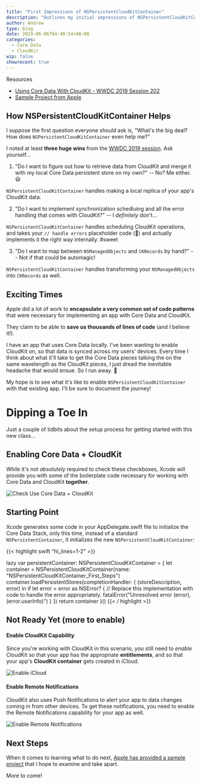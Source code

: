 ```yaml
---
title: "First Impressions of NSPersistentCloudKitContainer"
description: "Outlines my initial impressions of NSPersistentCloudKitContainer and what excites me about building Core Data and CloudKit apps moving forward."
author: Andrew
type: blog
date: 2019-06-06T04:40:54+00:00
categories:
  - Core Data
  - CloudKit
wip: false
showrecent: true
---
```


<a name="resources" class="jump-target"></a>
<div class="resources">
<div class="resources-header">
Resources
</div>
<ul class="resources-content">
<li>
<i class="fas fa-link"></i> <a href="https://developer.apple.com/videos/play/wwdc2019/202" rel="nofollow">Using Core Data With CloudKit - WWDC 2019 Session 202</a>
</li>
<li>
<i class="fas fa-file-code"></i> <a href="https://developer.apple.com/documentation/coredata/synchronizing_a_local_store_to_the_cloud" rel="nofollow">Sample Project from Apple</a>
</li>
</ul>
</div>

## How NSPersistentCloudKitContainer Helps
I suppose the first question everyone should ask is, "What's the big deal?  How does `NSPersistentCloudKitContainer` even help me?"

I noted at least **three huge wins** from the <a href="https://developer.apple.com/videos/play/wwdc2019/202" rel="nofollow">WWDC 2019 session</a>.  Ask yourself...

1) "Do I want to figure out how to retrieve data from CloudKit and merge it with my local Core Data persistent store on my own?" -- No?  Me either. 😃

`NSPersistentCloudKitContainer` handles making a local replica of your app's CloudKit data.

2) "Do I want to implement synchronization schedluing and all the error handling that comes with CloudKit?" -- I *definitely* don't...  

`NSPersistentCloudKitContainer` handles scheduling CloudKit operations, and takes your `// handle errors` placeholder code (👀) and actually implements it the right way internally. #sweet

3) "Do I want to map between `NSManagedObjects` and `CKRecords` by hand?" -- Not if that could be automagic!

`NSPersistentCloudKitContainer` handles transforming your `NSManagedObjects` into `CKRecords` as well.

## Exciting Times
Apple did a lot of work to **encapsulate a very common set of code patterns** that were necessary for implementing an app with Core Data and CloudKit.

They claim to be able to **save us thousands of lines of code** (and I believe it!).

I have an app that uses Core Data locally. I've been wanting to enable CloudKit on, so that data is synced across my users' devices.  Every time I think about what it'll take to get the Core Data pieces talking the on the same wavelength as the CloudKit pieces, I just dread the inevitable headache that would ensue.  So I run away.  😬

My hope is to see what it's like to enable `NSPersistentCloudKitContainer` with that existing app.  I'll be sure to document the journey!

# Dipping a Toe In
Just a couple of tidbits about the setup process for getting started with this new class...

## Enabling Core Data + CloudKit
While it's not *absolutely* required to check these checkboxes, Xcode will provide you with some of the boilerplate code necessary for working with Core Data and CloudKit **together**.

![Check Use Core Data + CloudKit](enable-coredata-cloudkit.png)

## Starting Point
Xcode generates some code in your AppDelegate.swift file to initialize the Core Data Stack, only this time, instead of a standard `NSPersistentContainer`, it initializes the new `NSPersistentCloudKitContainer`:

{{< highlight swift "hl_lines=1-2" >}}

lazy var persistentContainer: NSPersistentCloudKitContainer = {
        let container = NSPersistentCloudKitContainer(name: "NSPersistentCloudKitContainer_First_Steps")
        container.loadPersistentStores(completionHandler: { (storeDescription, error) in
            if let error = error as NSError? {
                // Replace this implementation with code to handle the error appropriately.
                fatalError("Unresolved error \(error), \(error.userInfo)")
            }
        })
        return container
    }()
{{< / highlight >}}

## Not Ready Yet (more to enable)

#### Enable CloudKit Capability
Since you're working with CloudKit in this scenario, you still need to *enable* CloudKit so that your app has the appropriate **entitlements**, and so that your app's **CloudKit container** gets created in iCloud.

![Enable iCloud](enable-icloud.gif)

#### Enable Remote Notifications
CloudKit also uses Push Notifications to alert your app to data changes coming in from other devices.  To get these notifications, you need to enable the Remote Notifications capability for your app as well.

![Enable Remote Notifications](enable-remote-notifications.gif)

## Next Steps

When it comes to learning what to do next, <a href="https://developer.apple.com/documentation/coredata/synchronizing_a_local_store_to_the_cloud" rel="nofollow">Apple has provided a sample project</a> that I hope to examine and take apart.

More to come!